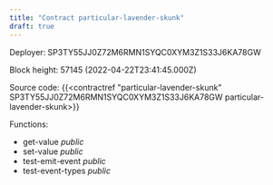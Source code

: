 ```yaml
---
title: "Contract particular-lavender-skunk"
draft: true
---
```

Deployer: SP3TY55JJ0Z72M6RMN1SYQC0XYM3Z1S33J6KA78GW


 



Block height: 57145 (2022-04-22T23:41:45.000Z)

Source code: {{<contractref "particular-lavender-skunk" SP3TY55JJ0Z72M6RMN1SYQC0XYM3Z1S33J6KA78GW particular-lavender-skunk>}}

Functions:

* get-value _public_
* set-value _public_
* test-emit-event _public_
* test-event-types _public_
